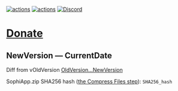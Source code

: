 [![actions](https://img.shields.io/badge/Sophia%20News-Telegram-blue?style=flat&logo=Telegram)](https://t.me/SophiaNews) [![actions](https://img.shields.io/badge/Sophia%20Chat-Telegram-blue?style=flat&logo=Telegram)](https://t.me/Sophia_Chat) [![Discord](https://discordapp.com/api/guilds/1006179075263561779/widget.png?style=shield)](https://discord.gg/sSryhaEv79)

# [Donate](https://github.com/Sophia-Community/SophiApp#donations)

## NewVersion — CurrentDate

Diff from vOldVersion
[OldVersion...NewVersion](https://github.com/Sophia-Community/SophiApp/compare/OldVersion...NewVersion)



SophiApp.zip SHA256 hash ([the Compress Files step](html_url#step:10:23)): `SHA256_hash`
